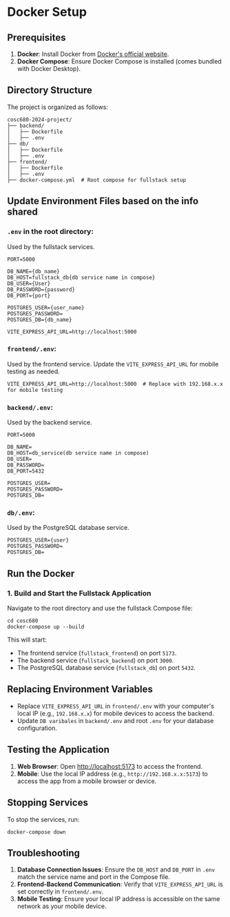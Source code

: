 # Docker Setup

## Prerequisites

1. **Docker**: Install Docker from [Docker's official website](https://www.docker.com/).
2. **Docker Compose**: Ensure Docker Compose is installed (comes bundled with Docker Desktop).

## Directory Structure

The project is organized as follows:

```
cosc680-2024-project/
├── backend/
│   ├── Dockerfile
│   ├── .env
├── db/
│   ├── Dockerfile
│   ├── .env
├── frontend/
│   ├── Dockerfile
│   ├── .env
├── docker-compose.yml  # Root compose for fullstack setup

```

## Update Environment Files based on the info shared

### `.env` in the root directory:
Used by the fullstack services.

```.env
PORT=5000

DB_NAME={db_name}
DB_HOST=fullstack_db{db service name in compose}
DB_USER={User}
DB_PASSWORD={password}
DB_PORT={port}

POSTGRES_USER={user_name}
POSTGRES_PASSWORD=
POSTGRES_DB={db_name}

VITE_EXPRESS_API_URL=http://localhost:5000
```

### `frontend/.env`:
Used by the frontend service. Update the `VITE_EXPRESS_API_URL` for mobile testing as needed.

```env
VITE_EXPRESS_API_URL=http://localhost:5000  # Replace with 192.168.x.x for mobile testing
```

### `backend/.env`:
Used by the backend service.

```env
PORT=5000

DB_NAME=
DB_HOST=db_service(db service name in compose)
DB_USER=
DB_PASSWORD=
DB_PORT=5432

POSTGRES_USER=
POSTGRES_PASSWORD=
POSTGRES_DB=
```

### `db/.env`:
Used by the PostgreSQL database service.

```env
POSTGRES_USER={user}
POSTGRES_PASSWORD=
POSTGRES_DB=
```


## Run the Docker
### 1. Build and Start the Fullstack Application
Navigate to the root directory and use the fullstack Compose file:

```
cd cosc680
docker-compose up --build
```

This will start:
- The frontend service (`fullstack_frontend`) on port `5173`.
- The backend service (`fullstack_backend`) on port `3000`.
- The PostgreSQL database service (`fullstack_db`) on port `5432`.


## Replacing Environment Variables

- Replace `VITE_EXPRESS_API_URL` in `frontend/.env` with your computer's local IP (e.g., `192.168.x.x`) for mobile devices to access the backend.
- Update `DB varibales` in `backend/.env` and root `.env` for your database configuration.


## Testing the Application

1. **Web Browser**: Open [http://localhost:5173](http://localhost:5173) to access the frontend.
2. **Mobile**: Use the local IP address (e.g., `http://192.168.x.x:5173`) to access the app from a mobile browser or device.



## Stopping Services

To stop the services, run:

```
docker-compose down
```


## Troubleshooting

1. **Database Connection Issues**: Ensure the `DB_HOST` and `DB_PORT` in `.env` match the service name and port in the Compose file.
2. **Frontend-Backend Communication**: Verify that `VITE_EXPRESS_API_URL` is set correctly in `frontend/.env`.
3. **Mobile Testing**: Ensure your local IP address is accessible on the same network as your mobile device.
